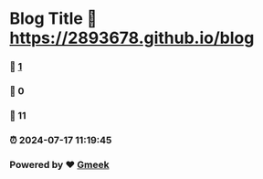 # Blog Title :link: https://2893678.github.io/blog 
### :page_facing_up: [1](https://2893678.github.io/blog/tag.html) 
### :speech_balloon: 0 
### :hibiscus: 11 
### :alarm_clock: 2024-07-17 11:19:45 
### Powered by :heart: [Gmeek](https://github.com/Meekdai/Gmeek)
